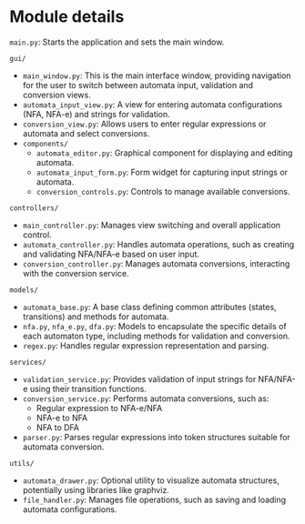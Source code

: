 # Module details

`main.py`: Starts the application and sets the main window.

`gui/`

- `main_window.py`: This is the main interface window, providing navigation for the user to switch between automata input, validation and conversion views.
- `automata_input_view.py`: A view for entering automata configurations (NFA, NFA-e) and strings for validation.
- `conversion_view.py`: Allows users to enter regular expressions or automata and select conversions.
- `components/`
    - `automata_editor.py`: Graphical component for displaying and editing automata.
    - `automata_input_form.py`: Form widget for capturing input strings or automata.
    - `conversion_controls.py`: Controls to manage available conversions.

`controllers/`
- `main_controller.py`: Manages view switching and overall application control.
- `automata_controller.py`: Handles automata operations, such as creating and validating NFA/NFA-e based on user input.
- `conversion_controller.py`: Manages automata conversions, interacting with the conversion service.

`models/`
- `automata_base.py`: A base class defining common attributes (states, transitions) and methods for automata.
- `nfa.py`, `nfa_e.py`, `dfa.py`: Models to encapsulate the specific details of each automaton type, including methods for validation and conversion.
- `regex.py`: Handles regular expression representation and parsing.

`services/`
- `validation_service.py`: Provides validation of input strings for NFA/NFA-e using their transition functions.
- `conversion_service.py`: Performs automata conversions, such as:
    - Regular expression to NFA-e/NFA
    - NFA-e to NFA
    - NFA to DFA
- `parser.py`: Parses regular expressions into token structures suitable for automata conversion.

`utils/`
- `automata_drawer.py`: Optional utility to visualize automata structures, potentially using libraries like graphviz.
- `file_handler.py`: Manages file operations, such as saving and loading automata configurations.
